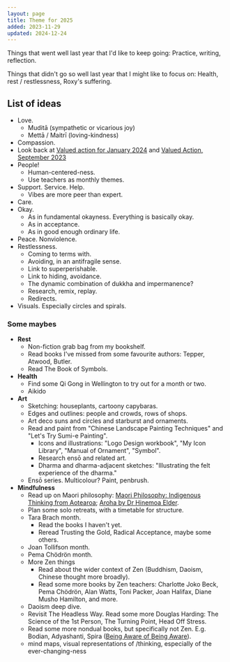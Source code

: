 ```yaml
---
layout: page
title: Theme for 2025
added: 2023-11-29
updated: 2024-12-24
---
```


Things that went well last year that I'd like to keep going: Practice, writing, reflection.

Things that didn't go so well last year that I might like to focus on: Health, rest / restlessness, Roxy's suffering.

## List of ideas

- Love.
    - Muditā (sympathetic or vicarious joy)
    - Mettā / Maitrī (loving-kindness)
- Compassion.
- Look back at [Valued action for January 2024](/thinking/valued-action-for-january-2024/) and [Valued Action, September 2023](/thinking/valued-action-2023-09/)
- People!
    - Human-centered-ness.
    - Use teachers as monthly themes.
- Support. Service. Help.
    - Vibes are more peer than expert.
- Care.
- Okay.
    - As in fundamental okayness. Everything is basically okay.
    - As in acceptance.
    - As in good enough ordinary life.
- Peace. Nonviolence.
- Restlessness.
    - Coming to terms with.
    - Avoiding, in an antifragile sense.
    - Link to superperishable.
    - Link to hiding, avoidance.
    - The dynamic combination of dukkha and impermanence?
    - Research, remix, replay.
    - Redirects.
- Visuals. Especially circles and spirals.

### Some maybes

- **Rest**
    - Non-fiction grab bag from my bookshelf.
    - Read books I've missed from some favourite authors: Tepper, Atwood, Butler.
    - Read The Book of Symbols.
- **Health**
    - Find some Qi Gong in Wellington to try out for a month or two.
    - Aikido
- **Art**
    - Sketching: houseplants, cartoony capybaras.
    - Edges and outlines: people and crowds, rows of shops.
    - Art deco suns and circles and starburst and ornaments.
    - Read and paint from "Chinese Landscape Painting Techniques" and "Let's Try Sumi-e Painting".
        - Icons and illustrations: "Logo Design workbook", "My Icon Library", "Manual of Ornament", "Symbol".
        - Research ensō and related art.
        - Dharma and dharma-adjacent sketches: "Illustrating the felt experience of the dharma."
    - Ensō series. Multicolour? Paint, penbrush.
- **Mindfulness**
    - Read up on Maori philosophy: [Maori Philosophy: Indigenous Thinking from Aotearoa](https://www.unitybooks.co.nz/products/maori-philosophy-indigenous-thinking-from-aotearoa); [Aroha by Dr Hinemoa Elder](https://libbyapp.com/search/wcl/search/books/query-Hinemoa%20Elder/page-1/5805373).
    - Plan some solo retreats, with a timetable for structure.
    - Tara Brach month.
        - Read the books I haven't yet.
        - Reread Trusting the Gold, Radical Acceptance, maybe some others.
    - Joan Tollifson month.
    - Pema Chödrön month.
    - More Zen things
        - Read about the wider context of Zen (Buddhism, Daoism, Chinese thought more broadly).
        - Read some more books by Zen teachers: Charlotte Joko Beck, Pema Chödrön, Alan Watts, Toni Packer, Joan Halifax, Diane Musho Hamilton, and more.
    - Daoism deep dive.
    - Revisit The Headless Way. Read some more Douglas Harding: The Science of the 1st Person, The Turning Point, Head Off Stress.
    - Read some more nondual books, but specifically not Zen. E.g. Bodian, Adyashanti, Spira ([Being Aware of Being Aware](https://www.amazon.co.uk/Being-Aware-Essence-Meditation-ebook/dp/B01LVUV9RY)).
    - mind maps, visual representations of /thinking, especially of the ever-changing-ness